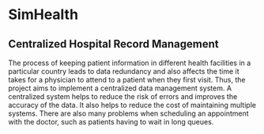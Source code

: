 # SimHealth
## Centralized Hospital Record Management

The process of keeping patient information in different health facilities in a particular
country leads to data redundancy and also affects the time it takes for a physician to attend to a
patient when they first visit. Thus, the project aims to implement a centralized data management
system. A centralized system helps to reduce the risk of errors and improves the accuracy of the
data. It also helps to reduce the cost of maintaining multiple systems. There are also many
problems when scheduling an appointment with the doctor, such as patients having to wait in
long queues.
